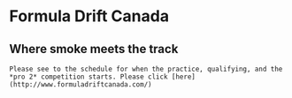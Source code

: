 # Formula Drift Canada
## Where smoke meets the **track**
```Please see to the schedule for when the practice, qualifying, and the *pro 2* competition starts. Please click [here](http://www.formuladriftcanada.com/)```



